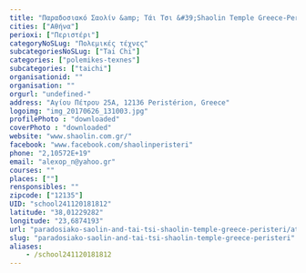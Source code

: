 ```yaml
---
title: "Παραδοσιακό Σαολίν &amp; Τάι Τσι &#39;Shaolin Temple Greece-Peristeri&#39;"
cities: ["Αθήνα"]
perioxi: ["Περιστέρι"]
categoryNoSLug: "Πολεμικές τέχνες"
subcategoriesNoSLug: ["Tai Chi"]
categories: ["polemikes-texnes"]
subcategories: ["taichi"]
organisationid: ""
organisation: ""
orgurl: "undefined-"
address: "Αγίου Πέτρου 25Α, 12136 Peristérion, Greece"
logoimg: "img_20170626_131003.jpg"
profilePhoto : "downloaded"
coverPhoto : "downloaded"
website: "www.shaolin.com.gr/"
facebook: "www.facebook.com/shaolinperisteri"
phone: "2,10572E+19"
email: "alexop_n@yahoo.gr"
courses: ""
places: [""]
rensponsibles: ""
zipcode: ["12135"]
UID: "school241120181812"
latitude: "38,01229282"
longitude: "23,6874193"
url: "paradosiako-saolin-and-tai-tsi-shaolin-temple-greece-peristeri/athina/polemikes-texnes/taichi"
slug: "paradosiako-saolin-and-tai-tsi-shaolin-temple-greece-peristeri"
aliases:
    - /school241120181812
---
```





